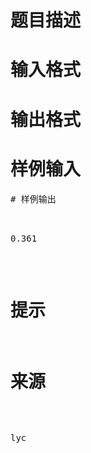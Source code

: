 

# 题目描述



# 输入格式



# 输出格式



# 样例输入


<pre>
# 样例输出


<pre>0.361</pre>

# 提示



# 来源


<p>
lyc
</p>
